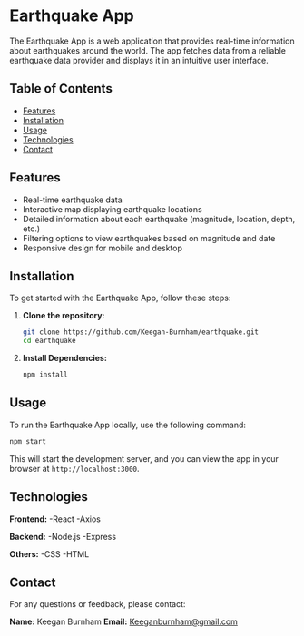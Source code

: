 # Earthquake App

The Earthquake App is a web application that provides real-time information about earthquakes around the world. The app fetches data from a reliable earthquake data provider and displays it in an intuitive user interface.

## Table of Contents
- [Features](#features)
- [Installation](#installation)
- [Usage](#usage)
- [Technologies](#technologies)
- [Contact](#contact)

## Features
- Real-time earthquake data
- Interactive map displaying earthquake locations
- Detailed information about each earthquake (magnitude, location, depth, etc.)
- Filtering options to view earthquakes based on magnitude and date
- Responsive design for mobile and desktop

## Installation
To get started with the Earthquake App, follow these steps:

1. **Clone the repository:**
   ```bash
   git clone https://github.com/Keegan-Burnham/earthquake.git
   cd earthquake

2. **Install Dependencies:**
   ```bash
   npm install

## Usage
To run the Earthquake App locally, use the following command:
```bash
npm start
```
This will start the development server, and you can view the app in your browser at `http://localhost:3000`.

## Technologies
**Frontend:**
-React
-Axios

**Backend:**
-Node.js
-Express

**Others:**
-CSS
-HTML

## Contact
For any questions or feedback, please contact:

**Name:** Keegan Burnham
**Email:** Keeganburnham@gmail.com
  
